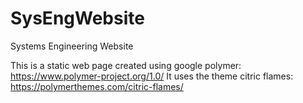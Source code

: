 # SysEngWebsite
Systems Engineering Website

This is a static web page created using google polymer: https://www.polymer-project.org/1.0/
It uses the theme citric flames: https://polymerthemes.com/citric-flames/
